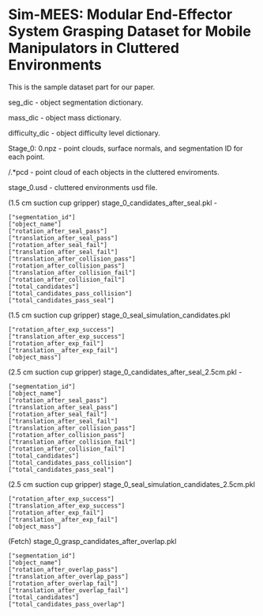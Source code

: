 # Sim-MEES: Modular End-Effector System Grasping Dataset for Mobile Manipulators in Cluttered Environments
This is the sample dataset part for our paper. 

seg_dic - object segmentation dictionary.

mass_dic - object mass dictionary.

difficulty_dic - object difficulty level dictionary.


Stage_0: 
0.npz - point clouds, surface normals, and segmentation ID for each point.

/.*pcd - point cloud of each objects in the cluttered enviroments.

stage_0.usd - cluttered environments usd file.

(1.5 cm suction cup gripper) stage_0_candidates_after_seal.pkl -  
```
["segmentation_id"]
["object_name"]
["rotation_after_seal_pass"]
["translation_after_seal_pass"]
["rotation_after_seal_fail"]
["translation_after_seal_fail"]
["translation_after_collision_pass"]
["rotation_after_collision_pass"]
["translation_after_collision_fail"]
["rotation_after_collision_fail"]
["total_candidates"] 
["total_candidates_pass_collision"]
["total_candidates_pass_seal"]
```
(1.5 cm suction cup gripper) stage_0_seal_simulation_candidates.pkl
```
["rotation_after_exp_success"]
["translation_after_exp_success"]
["rotation_after_exp_fail"]
["translation__after_exp_fail"]
["object_mass"]
```


(2.5 cm suction cup gripper) stage_0_candidates_after_seal_2.5cm.pkl -  
```
["segmentation_id"]
["object_name"]
["rotation_after_seal_pass"]
["translation_after_seal_pass"]
["rotation_after_seal_fail"]
["translation_after_seal_fail"]
["translation_after_collision_pass"]
["rotation_after_collision_pass"]
["translation_after_collision_fail"]
["rotation_after_collision_fail"]
["total_candidates"] 
["total_candidates_pass_collision"]
["total_candidates_pass_seal"]
```
(2.5 cm suction cup gripper) stage_0_seal_simulation_candidates_2.5cm.pkl
```
["rotation_after_exp_success"]
["translation_after_exp_success"]
["rotation_after_exp_fail"]
["translation__after_exp_fail"]
["object_mass"]
```
(Fetch) stage_0_grasp_candidates_after_overlap.pkl
```
["segmentation_id"]
["object_name"]
["rotation_after_overlap_pass"]
["translation_after_overlap_pass"]
["rotation_after_overlap_fail"]
["translation_after_overlap_fail"]
["total_candidates"]
["total_candidates_pass_overlap"] 

```



